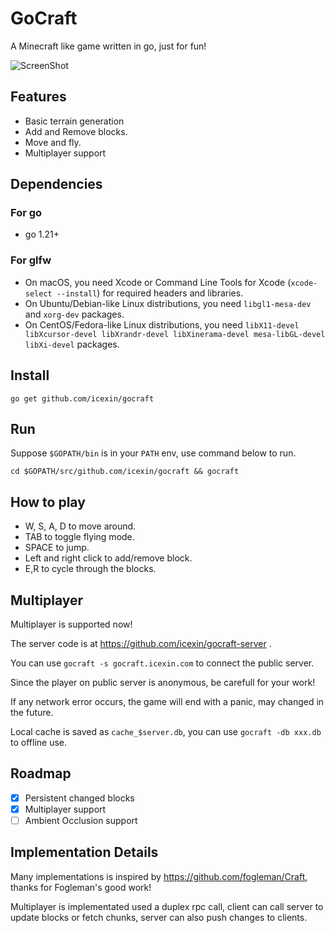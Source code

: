 # GoCraft

A Minecraft like game written in go, just for fun!

![ScreenShot](https://i.imgur.com/vrGRDg1.png)

## Features

- Basic terrain generation
- Add and Remove blocks.
- Move and fly.
- Multiplayer support

## Dependencies

### For go

- go 1.21+

### For glfw

- On macOS, you need Xcode or Command Line Tools for Xcode (`xcode-select --install`) for required headers and libraries.
- On Ubuntu/Debian-like Linux distributions, you need `libgl1-mesa-dev` and `xorg-dev` packages.
- On CentOS/Fedora-like Linux distributions, you need `libX11-devel libXcursor-devel libXrandr-devel libXinerama-devel mesa-libGL-devel libXi-devel` packages.


## Install

`go get github.com/icexin/gocraft`

## Run

Suppose `$GOPATH/bin` is in your `PATH` env, use command below to run. 

`cd $GOPATH/src/github.com/icexin/gocraft && gocraft`

## How to play

- W, S, A, D to move around.
- TAB to toggle flying mode.
- SPACE to jump.
- Left and right click to add/remove block.
- E,R to cycle through the blocks.

## Multiplayer

Multiplayer is supported now!

The server code is at https://github.com/icexin/gocraft-server .

You can use `gocraft -s gocraft.icexin.com` to connect the public server.

Since the player on public server is anonymous, be carefull for your work!

If any network error occurs, the game will end with a panic, may changed in the future.

Local cache is saved as `cache_$server.db`, you can use `gocraft -db xxx.db` to offline use.

## Roadmap

- [x] Persistent changed blocks
- [x] Multiplayer support
- [ ] Ambient Occlusion support

## Implementation Details

Many implementations is inspired by https://github.com/fogleman/Craft, thanks for Fogleman's good work!

Multiplayer is implementated used a duplex rpc call, client can call server to update blocks or fetch chunks, server can also push changes to clients. 
